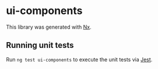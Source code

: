 # ui-components

This library was generated with [Nx](https://nx.dev).

## Running unit tests

Run `ng test ui-components` to execute the unit tests via [Jest](https://jestjs.io).
